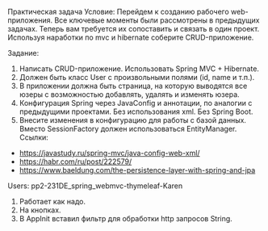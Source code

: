 Практическая задача
Условие:
Перейдем к созданию рабочего web-приложения. Все ключевые моменты были рассмотрены в предыдущих задачах.
Теперь вам требуется их сопоставить и связать в один проект.
Используя наработки по mvc и hibernate соберите CRUD-приложение.

Задание:
1. Написать CRUD-приложение. Использовать Spring MVC + Hibernate.
2. Должен быть класс User с произвольными полями (id, name и т.п.).
3. В приложении должна быть страница, на которую выводятся все юзеры с возможностью добавлять, удалять и изменять юзера.
4. Конфигурация Spring через JavaConfig и аннотации, по аналогии с предыдущими проектами. Без использования xml. Без Spring Boot.
5. Внесите изменения в конфигурацию для работы с базой данных. Вместо SessionFactory должен использоваться EntityManager.
Ссылки:

- https://javastudy.ru/spring-mvc/java-config-web-xml/
- https://habr.com/ru/post/222579/
- https://www.baeldung.com/the-persistence-layer-with-spring-and-jpa


Users: pp2-231DE_spring_webmvc-thymeleaf-Karen
1. Работает как надо. 
2. На кнопках. 
3. В AppInit вставил фильтр для обработки http запросов String.
